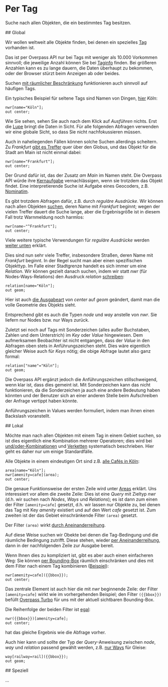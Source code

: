 Per Tag
=======

Suche nach allen Objekten, die ein bestimmtes Tag besitzen.

<a name="global"/>
## Global

Wir wollen weltweit alle Objekte finden,
bei denen ein spezielles [Tag](../preface/osm_data_model.md#tags) vorhanden ist.

Das ist per Overpass API nur bei Tags mit weniger als 10.000 Vorkommen sinnvoll;
die jeweilige Anzahl können Sie bei [Taginfo](nominatim.md#taginfo) finden.
Bei größeren Anzahlen kann es zu lange dauern,
die Daten überhaupt zu bekommen,
oder der Browser stürzt beim Anzeigen ab
oder beides.

Suchen [mit räumlicher Beschränkung](#local) funktionieren auch sinnvoll auf häufigen Tags.

Ein typisches Beispiel für seltene Tags sind Namen von Dingen, [hier](https://overpass-turbo.eu/?Q=nwr%5Bname%3D%22K%C3%B6ln%22%5D%3B%0Aout%20center%3B) _Köln_:

    nwr[name="Köln"];
    out center;

Wie Sie sehen, sehen Sie auch nach dem Klick auf _Ausführen_ nichts.
Erst die [Lupe](../targets/turbo.md#basics) bringt die Daten in Sicht.
Für alle folgenden Abfragen verwenden wir eine globale Sicht,
so dass Sie nicht nachfokussieren müssen.

Auch in naheliegenden Fällen können solche Suchen allerdings scheitern.
Zu _Frankfurt_ [gibt es Treffer](https://overpass-turbo.eu/?lat=0.0&lon=0.0&zoom=1&Q=nwr%5Bname%3D%22Frankfurt%22%5D%3B%0Aout%20center%3B) quer über den Globus,
und das Objekt für die Stadt am Main ist nicht einmal dabei:

    nwr[name="Frankfurt"];
    out center;

Der Grund dafür ist, das der Zusatz _am Main_ im Namen steht.
Die Overpass API würde ihre [Kernaufgabe](../preface/assertions.md#faithful) vernachlässigen,
wenn sie trotzdem das Objekt findet.
Eine interpretierende Suche ist Aufgabe eines Geocoders, z.B. [Nominatim](nominatim.md).

Es gibt trotzdem Abfragen dafür, z.B. durch _reguläre Ausdrücke_.
Wir können nach allen Objekten [suchen](https://overpass-turbo.eu/?lat=0.0&lon=0.0&zoom=1&Q=nwr%5Bname%7E%22%5EFrankfurt%22%5D%3B%0Aout%20center%3B), deren Name mit _Frankfurt_ beginnt;
wegen der vielen Treffer dauert die Suche lange,
aber die Ergebnisgröße ist in diesem Fall trotz Warnmeldung noch harmlos:

    nwr[name~"^Frankfurt"];
    out center;

Viele weitere typische Verwendungen für _reguläre Ausdrücke_ werden [weiter unten](#regex) erklärt.

Dies sind nun sehr viele Treffer,
insbesondere Straßen, deren Name mit _Frankfurt_ beginnt.
In der Regel sucht man aber einen spezifischen Objekttyp.
Im Falle einer Stadtgrenze handelt es sich immer um eine _Relation_.
Wir können gezielt danach suchen,
indem wir statt _nwr_ (für Nodes-Ways-Relations) den Ausdruck _relation_ [schreiben](https://overpass-turbo.eu/?lat=50.95&lon=6.95&zoom=10&Q=relation%5Bname%3D%22K%C3%B6ln%22%5D%3B%0Aout%20geom%3B):

    relation[name="Köln"];
    out geom;

Hier ist auch [die Ausgabeart](../targets/formats.html#extras) von _center_ auf _geom_ geändert,
damit man die volle Geometrie des Objekts sieht.

Entsprechend gibt es auch die Typen _node_ und _way_ anstelle von _nwr_.
Sie liefern nur Nodes bzw. nur Ways zurück.

Zuletzt sei noch auf Tags mit Sonderzeichen (alles außer Buchstaben, Zahlen und dem Unterstrich) im _Key_ oder _Value_ hingewiesen.
Dem aufmerksamen Beobachter ist nicht entgangen,
dass der _Value_ in den Abfragen oben stets in Anführungszeichen steht.
Dies wäre eigentlich gleicher Weise auch für _Keys_ nötig;
die obige Abfrage lautet also ganz formal:

    relation["name"="Köln"];
    out geom;

Die Overpass API ergänzt jedoch die Anführungszeichen stillschweigend,
wenn klar ist, dass dies gemeint ist.
Mit Sonderzeichen kann das nicht funktionieren,
da die Sonderzeichen ja auch eine andere Bedeutung haben könnten
und der Benutzer sich an einer anderen Stelle beim Aufschreiben der Anfrage vertippt haben könnte.

Anführungszeichen in Values werden formuliert,
indem man ihnen einen Backslash voranstellt.

<a name="local"/>
## Lokal

Möchte man nach allen Objekten mit einem Tag in einem Gebiet suchen,
so ist dies eigentlich eine Kombination mehrerer Operatoren;
dies wird bei [und/oder-Kombinationen](union.md) und [Verketten](chaining.md) systematisch beschrieben.
Hier geht es daher nur um einige Standardfälle.

Alle Objekte in einem eindeutigen Ort sind z.B. [alle Cafés in Köln](https://overpass-turbo.eu/?lat=50.95&lon=6.95&zoom=10&Q=area%5Bname%3D%22K%C3%B6ln%22%5D%3B%0Anwr%5Bamenity%3Dcafe%5D%28area%29%3B%0Aout%20geom%3B):

    area[name="Köln"];
    nwr[amenity=cafe](area);
    out center;

Die genaue Funktionsweise der ersten Zeile wird unter [Areas](../full_data/polygon.md) erklärt.
Uns interessiert vor allem die zweite Zeile:
Dies ist eine _Query_ mit Zieltyp _nwr_ (d.h. wir suchen nach _Nodes_, _Ways_ und _Relations_);
es ist dann zum einen der Filter ``[amenity=cafe]`` gesetzt,
d.h. wir lassen nur Objekte zu, bei denen das Tag mit Key _amenity_ existiert und auf den Wert _cafe_ gesetzt ist.
Zum zweiten ist der das Gebiet einschränkende Filter ``(area)`` gesetzt.

Der Filter ``(area)`` wirkt [durch Aneinanderreihung](../preface/design.md#sequential).

Auf diese Weise suchen wir Obekte bei denen die Tag-Bedingung und die räumliche Bedingung zutrifft.
Diese stehen, wieder [per Aneinanderreihung](../preface/design.md#sequential),
dann in der nachfolgenden Zeile zur Ausgabe bereit.

Wenn Ihnen dies zu kompliziert ist,
gibt es aber auch einen einfacheren Weg:
Sie können [per Bounding-Box](../full_data/bbox.md#filter) räumlich einschränken und dies mit dem Filter nach einem Tag kombinieren ([Beispiel](https://overpass-turbo.eu/?lat=50.95&lon=6.95&zoom=10&Q=nwr%5Bamenity%3Dcafe%5D%28%7B%7Bbbox%7D%7D%29%3B%0Aout%20center%3B)):

    nwr[amenity=cafe]({{bbox}});
    out center;

Das zentrale Element ist auch hier die mit _nwr_ beginnende Zeile:
der Filter ``[amenity=cafe]`` wirkt wie im vorhergehenden Beispiel;
den Filter ``({{bbox}})`` befüllt [Overpass Turbo](../targets/turbo.md#convenience) für uns mit der aktuell sichtbaren Bounding-Box.

Die Reihenfolge der beiden Filter ist [egal](https://overpass-turbo.eu/?lat=50.95&lon=6.95&zoom=10&Q=nwr%28%7B%7Bbbox%7D%7D%29%5Bamenity%3Dcafe%5D%3B%0Aout%20center%3B):

    nwr({{bbox}})[amenity=cafe];
    out center;

hat das gleiche Ergebnis wie die Abfrage vorher.

Auch hier kann und sollte der Typ der _Query_-Anweisung zwischen _node_, _way_ und _relation_ passend gewählt werden, z.B. [nur Ways](https://overpass-turbo.eu/?lat=50.94&lon=6.95&zoom=14&Q=way%5Brailway%3Drail%5D%28%7B%7Bbbox%7D%7D%29%3B%0Aout%20geom%3B) für Gleise:

    way[railway=rail]({{bbox}});
    out geom;

<a name="regex"/>
## Speziell

...

<!--
Hinweis auf reguläre Ausdrücke
enthält
beginnt mit, endet mit
Groß-/Kleinschreibweise
Einzelzeichen
Alternativen
-->


